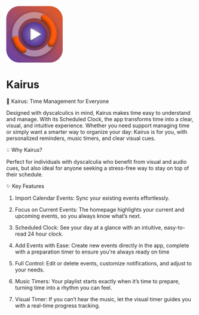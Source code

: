 
<img src="App Icon-3.png" alt="Screenshot" width= "30%"> 

# Kairus

🌟 Kairus: Time Management for Everyone

Designed with dyscalculics in mind, Kairus makes time easy to understand and manage. 
With its Scheduled Clock, the app transforms time into a clear, visual, and intuitive experience.
Whether you need support managing time or simply want a smarter way to organize your day: Kairus is for you, with personalized reminders, music timers, and clear visual cues.

💡 Why Kairus?

Perfect for individuals with dyscalculia who benefit from visual and audio cues, but also ideal for anyone seeking a stress-free way to stay on top of their schedule.

✨ Key Features

1. Import Calendar Events: Sync your existing events effortlessly.

2. Focus on Current Events: The homepage highlights your current and upcoming events, so you always know what’s next.

3. Scheduled Clock: See your day at a glance with an intuitive, easy-to-read 24 hour clock.

4. Add Events with Ease: Create new events directly in the app, complete with a preparation timer to ensure you're always ready on time
   
5. Full Control: Edit or delete events, customize notifications, and adjust to your needs.

6. Music Timers: Your playlist starts exactly when it’s time to prepare, turning time into a rhythm you can feel.

7. Visual Timer: If you can’t hear the music, let the visual timer guides you with a real-time progress tracking.




